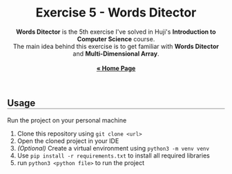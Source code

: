 <div align="center">
  <h1 align="center" style="border-bottom: none"><b>Exercise 5</b> - Words Ditector</h1>

  <p align="center">
    <b>Words Ditector</b> is the 5th exercise I've solved in Huji's <b>Introduction to Computer Science</b> course.
    <br>
    The main idea behind this exercise is to get familiar with <b>Words Ditector</b> and <b>Multi-Dimensional Array</b>.
    <br>
    <br>
    <a href="https://github.com/LielAmar/Introduction-To-CS-solutions"><strong>« Home Page</strong></a>
    <br>
  </p>
</div>

<br>

<div align="left">
  <h2 align="left" style="border-bottom: 1px solid gray">Usage</h2>

  <p>Run the project on your personal machine</p>
  <ol align="left">
    <li>Clone this repository using <code>git clone &lt;url&gt;</code></li>
    <li>Open the cloned project in your IDE</li>
    <li><i>(Optional)</i> Create a virtual environment using <code>python3 -m venv venv</code></li>
    <li>Use <code>pip install -r requirements.txt</code> to install all required libraries</li>
    <li>run <code>python3 &lt;python file&gt;</code> to run the project</li>
  </ol>
</div>

<br>
